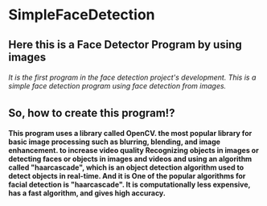 # SimpleFaceDetection
<h2>Here this is a Face Detector Program by using images</h2>
<h6>It is the first program in the face detection project's development. This is a simple face detection program using face detection from images.</h6>
<h2>So, how to create this program!?</h2>
<h4>This program uses a library called OpenCV. the most popular library for basic image processing such as blurring, blending, and image enhancement. to increase video quality Recognizing objects in images or detecting faces or objects in images and videos and using an algorithm called "haarcascade", which is an object detection algorithm used to detect objects in real-time. And it is One of the popular algorithms for facial detection is "haarcascade". It is computationally less expensive, has a fast algorithm, and gives high accuracy.</h4>
